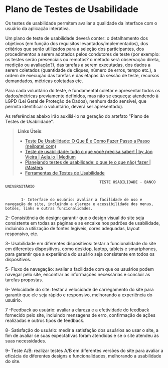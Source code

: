 # Plano de Testes de Usabilidade

Os testes de usabilidade permitem avaliar a qualidade da interface com o usuário da aplicação interativa.

Um plano de teste de usabilidade deverá conter: o detalhamento dos objetivos (em função dos requisitos levantados/implementados), dos critérios que serão utilizados para a seleção dos participantes, dos procedimentos a serem adotados pelos condutores de teste (por exemplo: os testes serão presenciais ou remotos? o método será observação direta, medição ou avaliação?), das tarefas a serem executadas, dos dados a serem coletados (quantidade de cliques, número de erros, tempo etc.), a ordem de execução das tarefas e das etapas da sessão de teste, recursos demandados, métricas coletadas etc.

Para cada voluntário do teste, é fundamental coletar e apresentar todos os dados/métricas previamente definidos, mas não se esqueça: atendendo à LGPD (Lei Geral de Proteção de Dados), nenhum dado sensível, que permita identificar o voluntário, deverá ser apresentado).

As referências abaixo irão auxiliá-lo na geração do artefato "Plano de Testes de Usabilidade".

> **Links Úteis**:
> - [Teste De Usabilidade: O Que É e Como Fazer Passo a Passo (neilpatel.com)](https://neilpatel.com/br/blog/teste-de-usabilidade/)
> - [Teste de usabilidade: tudo o que você precisa saber! | by Jon Vieira | Aela.io | Medium](https://medium.com/aela/teste-de-usabilidade-o-que-voc%C3%AA-precisa-saber-39a36343d9a6/)
> - [Planejando testes de usabilidade: o que (e o que não) fazer | iMasters](https://imasters.com.br/design-ux/planejando-testes-de-usabilidade-o-que-e-o-que-nao-fazer/)
> - [Ferramentas de Testes de Usabilidade](https://www.usability.gov/how-to-and-tools/resources/templates.html)


                                              TESTE USABILIDADE - BANCO UNIVERSITÁRIO 
           
           
           1- Interface do usuário: avaliar a facilidade de uso e navegação do site, incluindo a clareza e acessibilidade dos menus, botões, links e outras funcionalidades.

2- Consistência do design: garantir que o design visual do site seja consistente em todas as páginas e se encaixe nos padrões de usabilidade, incluindo a utilização de fontes legíveis, cores adequadas, layout responsivo, etc.

3- Usabilidade em diferentes dispositivos: testar a funcionalidade do site em diferentes dispositivos, como desktop, laptop, tablets e smartphones, para garantir que a experiência do usuário seja consistente em todos os dispositivos.

5- Fluxo de navegação: avaliar a facilidade com que os usuários podem navegar pelo site, encontrar as informações necessárias e concluir as tarefas propostas.

6- Velocidade do site: testar a velocidade de carregamento do site para garantir que ele seja rápido e responsivo, melhorando a experiência do usuário.

7 -Feedback ao usuário: avaliar a clareza e a efetividade do feedback fornecido pelo site, incluindo mensagens de erro, confirmação de ações realizadas e outros tipos de feedback.

8- Satisfação do usuário: medir a satisfação dos usuários ao usar o site, a fim de avaliar se suas expectativas foram atendidas e se o site atendeu às suas necessidades.

9- Teste A/B: realizar testes A/B em diferentes versões do site para avaliar a eficácia de diferentes designs e funcionalidades, melhorando a usabilidade do site.
